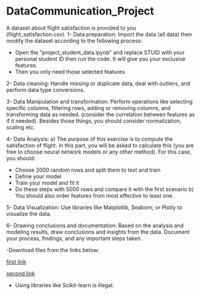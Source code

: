 # DataCommunication_Project
A dataset about flight satisfaction is provided to you (flight_satisfaction.csv).
1- Data preparation: Import the data (all data) then modify the dataset
according to the following process:
- Open the "project_student_data.ipynb" and replace STUID with your
personal student ID then run the code. It will give you your exclusive
features.
- Then you only need those selected features

2- Data cleaning: Handle missing or duplicate data, deal with outliers, and
perform data type conversions.

3- Data Manipulation and transformation: Perform operations like selecting
specific columns, filtering rows, adding or removing columns, and transforming
data as needed. (consider the correlation between features as if it needed).
Besides those things, you should consider normalization, scaling etc.

4- Data Analysis:
a) The purpose of this exercise is to compute the satisfaction of flight. in this part,
you will be asked to calculate this (you are free to choose neural network
models or any other method).
For this case, you should:
- Choose 2000 random rows and split them to test and train
- Define your model
- Train your model and fit it
- Do these steps with 5000 rows and compare it with the first scenario
b) You should also order features from most effective to least one.

5- Data Visualization: Use libraries like Matplotlib, Seaborn, or Plotly to visualize
the data.

6- Drawing conclusions and documentation: Based on the analysis and modeling
results, draw conclusions and insights from the data.
Document your process, findings, and any important steps taken.


-Download files from the links below:

[first link](https://drive.google.com/file/d/1iXaZQpDuFsu73unlMXOoce1DbjXJDFcw/view?usp=drive_link)

[second link](https://drive.google.com/file/d/1z9hd9GUY6KsB2jcNmcRAbrEg3Jh7Ec1Z/view?usp=drive_link)


- Using libraries like Scikit-learn is illegal.
